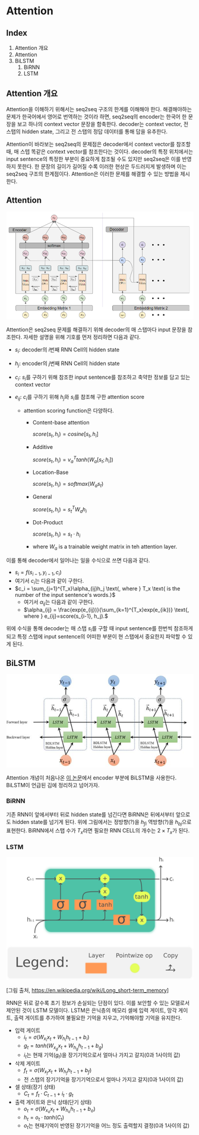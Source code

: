 # Attention

## Index

1. Attention 개요
2. Attention
3. BiLSTM
   1. BiRNN
   2. LSTM

## Attention 개요

 Attention을 이해하기 위해서는 seq2seq 구조의 한계를 이해해야 한다. 해결해야하는 문제가 한국어에서 영어로 번역하는 것이라 하면, seq2seq의 encoder는 한국어 한 문장을 보고 하나의 context vector 문장을 함축한다. decoder는 context vector, 전 스탭의 hidden state, 그리고 전 스탭의 정답 데이터를 통해 답을 유추한다.

 Attention이 바라보는 seq2seq의 문제점은 decoder에서 context vector를 참조할 때, 매 스텝 똑같은 context vector를 참조한다는 것이다. decoder의 특정 위치에서는 input sentence의 특정한 부분이 중요하게 참조될 수도 있지만 seq2seq은 이를 반영하지 못한다. 한 문장의 길이가 길어질 수록 이러한 현상은 두드러지게 발생하며 이는 seq2seq 구조의 한계점이다. Attention은 이러한 문제를 해결할 수 있는 방법을 제시한다.

## Attention

![attention](./images/attention.png)

 Attention은 seq2seq 문제를 해결하기 위해 decoder의 매 스탭마다 input 문장을 참조한다. 자세한 설명을 위해 기호를 먼저 정리하면 다음과 같다.

- $s_i$: decoder의 $i$번째 RNN Cell의 hidden state

- $h_j$: encoder의 $j$번째 RNN Cell의 hidden state

- $c_i$: $s_i$를 구하기 위해 참조한 input sentence를 참조하고 축약한 정보를 담고 있는 context vector

- $e_{ij}$: $c_i$를 구하기 위해 $h_j$와 $s_i$를 참조해 구한 attention score

  - attention scoring function은 다양하다.

    - Content-base attention

      $score(s_t, h_i) = cosine[s_t, h_i]$

    - Additive

      $score(s_t, h_i) = v_a^T tanh(W_a[s_t;h_i])$

    - Location-Base

      $score(s_t, h_i)=softmax(W_a s_t)$

    - General

      $score(s_t, h_i) = s_t^T W_a h_i$

    - Dot-Product

      $score(s_t, h_i) = s_t \cdot h_i$

    - where $W_a$ is a trainable weight matrix in teh attention layer.

이를 통해 decoder에서 일어나는 일을 수식으로 쓰면 다음과 같다. 

- $s_i = f(s_{i-1}, y_{i-1}, c_i)$
- 여기서 $c_i$는 다음과 같이 구한다.
- $c_i = \sum_{j=1}^{T_x}\alpha_{ij}h_j \text{, where } T_x \text{ is the number of the input sentence's words.}$
  - 여기서 $\alpha_{ij}$는 다음과 같이 구한다.
  - $\alpha_{ij} = \frac{exp(e_{ij})}{\sum_{k=1}^{T_x}exp(e_{ik})} \text{, where } e_{ij}=score(s_{i-1}, h_j).$ 

위에 수식을 통해 decoder는 매 스탭 $s_i$를 구할 때 input sentence를 한번씩 참조하게 되고 특정 스탭에 input sentence의 어떠한 부분이 현 스탭에서 중요한지 파악할 수 있게 된다.

## BiLSTM

![BLSTM](./images/BLSTM.png)

Attention 개념이 처음나온 [이 논문](https://arxiv.org/abs/1409.0473)에서 encoder 부분에 BiLSTM을 사용한다. BiLSTM이 언급된 김에 정리하고 넘어가자.

### BiRNN

기존 RNN이 앞에서부터 뒤로 hidden state를 넘긴다면 BiRNN은 뒤에서부터 앞으로도 hidden state를 넘기게 된다. 위에 그림에서는 정방향(?)을 $h_{fi}$ 역방향(?)을 $h_{bj}$으로 표현한다. BiRNN에서 스탭 수가 $T_x$라면 필요한 RNN CELL의 개수는 $2 \times T_x$가 된다.

### LSTM

![LSTM](./images/LSTM.png)

 [그림 출처, https://en.wikipedia.org/wiki/Long_short-term_memory]

RNN은 뒤로 갈수록 초기 정보가 손실되는 단점이 있다. 이를 보안할 수 있는 모델로서 제안된 것이 LSTM 모델이다. LSTM은 은닉층의 메모리 셀에 입력 게이트, 망각 게이트, 출력 게이트를 추가하여 불필요한 기억을 지우고, 기억해야할 기억을 유지한다.

  - 입력 게이트
    - $i_t = \sigma(W_{x_i}x_t + W_{h_i}h_{t-1} + b_i)$
    - $g_t = tanh(W_{x_g}{x_t} + W_{h_g}h_{t-1} + b_g)$
    - $i_t$는 현재 기억($g_t$)을 장기기억으로서 얼마나 가지고 갈지(0과 1사이의 값)
  - 삭제 게이트
    - $f_t = \sigma(W_{x_f}x_t + W_{h_f}h_{t-1} + b_f)$
    - 전 스탭의 장기기억을 장기기억으로서 얼마나 가지고 갈지(0과 1사이의 값)
  - 셀 상태(장기 상태)
    - $C_{t} = f_t \cdot C_{t-1} + i_t \cdot g_t$
  - 출력 게이트와 은닉 상태(단기 상태)
    - $o_t = \sigma(W_{x_o}x_t + W_{h_o}h_{t-1} + b_o)$
    - $h_t = o_t \cdot tanh(C_t)$
    - $o_t$는 현재기억이 반영된 장기기억을 어느 정도 출력할지 결정(0과 1사이의 값)
